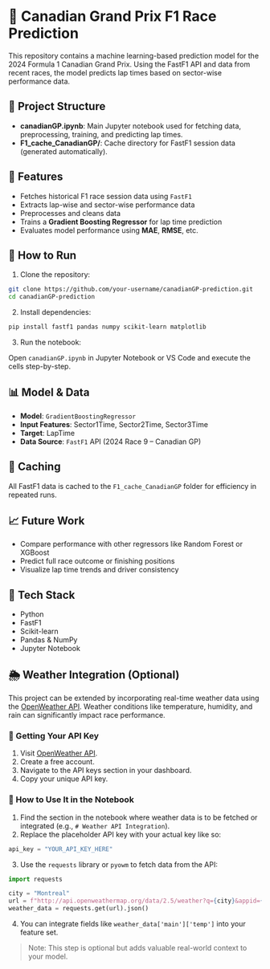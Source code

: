 
# 🏁 Canadian Grand Prix F1 Race Prediction

This repository contains a machine learning-based prediction model for the 2024 Formula 1 Canadian Grand Prix. Using the FastF1 API and data from recent races, the model predicts lap times based on sector-wise performance data.

## 📂 Project Structure

- **canadianGP.ipynb**: Main Jupyter notebook used for fetching data, preprocessing, training, and predicting lap times.
- **F1_cache_CanadianGP/**: Cache directory for FastF1 session data (generated automatically).

## 📌 Features

- Fetches historical F1 race session data using `FastF1`
- Extracts lap-wise and sector-wise performance data
- Preprocesses and cleans data
- Trains a **Gradient Boosting Regressor** for lap time prediction
- Evaluates model performance using **MAE**, **RMSE**, etc.

## 🚀 How to Run

1. Clone the repository:

```bash
git clone https://github.com/your-username/canadianGP-prediction.git
cd canadianGP-prediction
```

2. Install dependencies:

```bash
pip install fastf1 pandas numpy scikit-learn matplotlib
```

3. Run the notebook:

Open `canadianGP.ipynb` in Jupyter Notebook or VS Code and execute the cells step-by-step.

## 📊 Model & Data

- **Model**: `GradientBoostingRegressor`
- **Input Features**: Sector1Time, Sector2Time, Sector3Time
- **Target**: LapTime
- **Data Source**: `FastF1` API (2024 Race 9 – Canadian GP)

## 📁 Caching

All FastF1 data is cached to the `F1_cache_CanadianGP` folder for efficiency in repeated runs.

## 📈 Future Work

- Compare performance with other regressors like Random Forest or XGBoost
- Predict full race outcome or finishing positions
- Visualize lap time trends and driver consistency

## 🧠 Tech Stack

- Python
- FastF1
- Scikit-learn
- Pandas & NumPy
- Jupyter Notebook


## 🌦️ Weather Integration (Optional)

This project can be extended by incorporating real-time weather data using the [OpenWeather API](https://openweathermap.org/api). Weather conditions like temperature, humidity, and rain can significantly impact race performance.

### 🔑 Getting Your API Key

1. Visit [OpenWeather API](https://openweathermap.org/api).
2. Create a free account.
3. Navigate to the API keys section in your dashboard.
4. Copy your unique API key.

### 🔧 How to Use It in the Notebook

1. Find the section in the notebook where weather data is to be fetched or integrated (e.g., `# Weather API Integration`).
2. Replace the placeholder API key with your actual key like so:

```python
api_key = "YOUR_API_KEY_HERE"
```

3. Use the `requests` library or `pyowm` to fetch data from the API:

```python
import requests

city = "Montreal"
url = f"http://api.openweathermap.org/data/2.5/weather?q={city}&appid={api_key}"
weather_data = requests.get(url).json()
```

4. You can integrate fields like `weather_data['main']['temp']` into your feature set.

> Note: This step is optional but adds valuable real-world context to your model.

